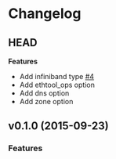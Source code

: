 # Changelog

## HEAD

**Features**

* Add infiniband type [#4](https://github.com/arjenderijke/puppet-networkmanager/pull/4) 
* Add ethtool_ops option
* Add dns option
* Add zone option

## v0.1.0 (2015-09-23)

### Features
